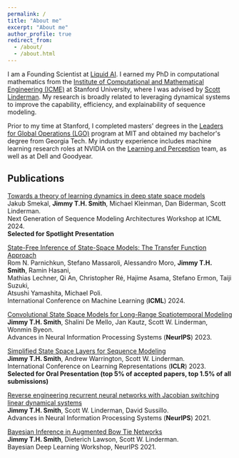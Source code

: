 ```yaml
---
permalink: /
title: "About me"
excerpt: "About me"
author_profile: true
redirect_from: 
  - /about/
  - /about.html
---
```


I am a Founding Scientist at [Liquid AI](https://www.liquid.ai/). I earned my PhD in computational mathematics from the [Institute of Computational and Mathematical Engineering (ICME)](https://icme.stanford.edu/) at Stanford University, where I was advised by [Scott Linderman](https://web.stanford.edu/~swl1/). My research is broadly related to leveraging dynamical systems to improve the capability, efficiency, and explainability of sequence modeling.

Prior to my time at Stanford, I completed masters' degrees in the [Leaders for Global Operations (LGO)](https://lgo.mit.edu/) program at MIT and obtained my bachelor's degree from Georgia Tech. My industry experience includes machine learning research roles at NVIDIA on the [Learning and Perception](https://research.nvidia.com/labs/lpr/) team, as well as at Dell and Goodyear. 


## Publications

[Towards a theory of learning dynamics in deep state space models](https://arxiv.org/abs/2407.07279) \
Jakub Smekal, **Jimmy T.H. Smith**, Michael Kleinman, Dan Biderman, Scott Linderman. \
Next Generation of Sequence Modeling Architectures Workshop at ICML 2024. \
**Selected for Spotlight Presentation**

[State-Free Inference of State-Space Models: The Transfer Function Approach](https://arxiv.org/abs/2405.06147)\
Rom N. Parnichkun, Stefano Massaroli, Alessandro Moro, **Jimmy T.H. Smith**, Ramin Hasani,\
Mathias Lechner, Qi An, Christopher Ré, Hajime Asama, Stefano Ermon, Taiji Suzuki, \
Atsushi Yamashita, Michael Poli. \
International Conference on Machine Learning (**ICML**) 2024.

[Convolutional State Space Models for Long-Range Spatiotemporal Modeling](https://arxiv.org/abs/2310.19694)\
**Jimmy T.H. Smith**, Shalini De Mello, Jan Kautz, Scott W. Linderman, Wonmin Byeon.\
Advances in Neural Information Processing Systems (**NeurIPS**) 2023.

[Simplified State Space Layers for Sequence Modeling](https://arxiv.org/abs/2208.04933)\
**Jimmy T.H. Smith**, Andrew Warrington, Scott W. Linderman. \
International Conference on Learning Representations (**ICLR**) 2023. \
**Selected for Oral Presentation (top 5% of accepted papers, top 1.5% of all submissions)**

[Reverse engineering recurrent neural networks with Jacobian switching linear dynamical systems](https://arxiv.org/abs/2111.01256)\
**Jimmy T.H. Smith**, Scott W. Linderman, David Sussillo. \
Advances in Neural Information Processing Systems (**NeurIPS**) 2021.

[Bayesian Inference in Augmented Bow Tie Networks](http://bayesiandeeplearning.org/2021/papers/61.pdf)\
**Jimmy T.H. Smith**, Dieterich Lawson, Scott W. Linderman. \
Bayesian Deep Learning Workshop, NeurIPS 2021.



